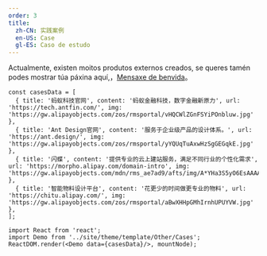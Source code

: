 ```yaml
---
order: 3
title:
  zh-CN: 实践案例
  en-US: Case
  gl-ES: Caso de estudo
---
```


Actualmente, existen moitos produtos externos creados,  se queres tamén podes mostrar túa páxina aquí,，[Mensaxe de benvida](https://github.com/ant-design/ant-motion/issues/30)。

```__react
const casesData = [
  { title: '蚂蚁科技官网', content: '蚂蚁金融科技，数字金融新原力', url: 'https://tech.antfin.com/', img: 'https://gw.alipayobjects.com/zos/rmsportal/vHQCWlZGnFSYiPOnbluw.jpg' },
  { title: 'Ant Design官网', content: '服务于企业级产品的设计体系。', url: 'https://ant.design/', img: 'https://gw.alipayobjects.com/zos/rmsportal/yYQUqTuAxwHzSgGEGqkE.jpg' },
  { title: '闪蝶', content: '提供专业的云上建站服务，满足不同行业的个性化需求', url: 'https://morpho.alipay.com/domain-intro', img: 'https://gw.alipayobjects.com/mdn/rms_ae7ad9/afts/img/A*YHa3S5yO6EsAAAAAAAAAAABkARQnAQ' },
  { title: '智能物料设计平台', content: '花更少的时间做更专业的物料', url: 'https://chitu.alipay.com/', img: 'https://gw.alipayobjects.com/zos/rmsportal/aBwXHHpGMhIrnhUPUYVW.jpg' },
];

import React from 'react';
import Demo from '../site/theme/template/Other/Cases';
ReactDOM.render(<Demo data={casesData}/>, mountNode);
```
